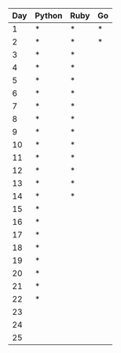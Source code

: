| Day | Python | Ruby | Go |
| --- | ------ | ---- | -- |
|   1 |      * |    * |  * |
|   2 |      * |    * |  * |
|   3 |      * |    * |    |
|   4 |      * |    * |    |
|   5 |      * |    * |    |
|   6 |      * |    * |    |
|   7 |      * |    * |    |
|   8 |      * |    * |    |
|   9 |      * |    * |    |
|  10 |      * |    * |    |
|  11 |      * |    * |    |
|  12 |      * |    * |    |
|  13 |      * |    * |    |
|  14 |      * |    * |    |
|  15 |      * |      |    |
|  16 |      * |      |    |
|  17 |      * |      |    |
|  18 |      * |      |    |
|  19 |      * |      |    |
|  20 |      * |      |    |
|  21 |      * |      |    |
|  22 |      * |      |    |
|  23 |        |      |    |
|  24 |        |      |    |
|  25 |        |      |    |
